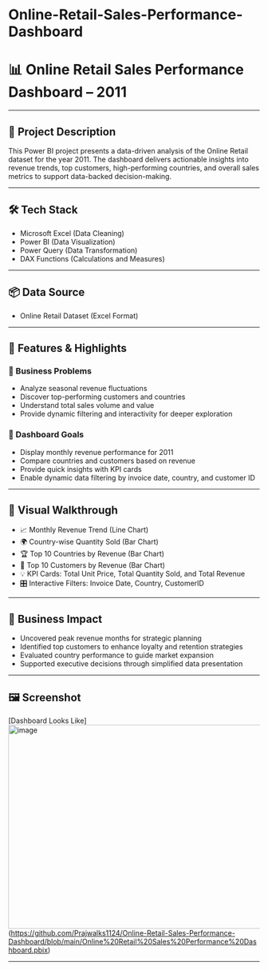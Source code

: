 # Online-Retail-Sales-Performance-Dashboard
# 📊 Online Retail Sales Performance Dashboard – 2011

---

## 📝 Project Description
This Power BI project presents a data-driven analysis of the Online Retail dataset for the year 2011. The dashboard delivers actionable insights into revenue trends, top customers, high-performing countries, and overall sales metrics to support data-backed decision-making.

---

## 🛠️ Tech Stack
- Microsoft Excel (Data Cleaning)
- Power BI (Data Visualization)
- Power Query (Data Transformation)
- DAX Functions (Calculations and Measures)

---

## 📦 Data Source
- Online Retail Dataset (Excel Format)

---

## 🚀 Features & Highlights

### 🎯 Business Problems
- Analyze seasonal revenue fluctuations
- Discover top-performing customers and countries
- Understand total sales volume and value
- Provide dynamic filtering and interactivity for deeper exploration

### 🎯 Dashboard Goals
- Display monthly revenue performance for 2011
- Compare countries and customers based on revenue
- Provide quick insights with KPI cards
- Enable dynamic data filtering by invoice date, country, and customer ID

---

## 🧠 Visual Walkthrough
- 📈 Monthly Revenue Trend (Line Chart)
- 🌍 Country-wise Quantity Sold (Bar Chart)
- 🏆 Top 10 Countries by Revenue (Bar Chart)
- 👥 Top 10 Customers by Revenue (Bar Chart)
- 💡 KPI Cards: Total Unit Price, Total Quantity Sold, and Total Revenue
- 🎛️ Interactive Filters: Invoice Date, Country, CustomerID

---

## 💼 Business Impact
- Uncovered peak revenue months for strategic planning
- Identified top customers to enhance loyalty and retention strategies
- Evaluated country performance to guide market expansion
- Supported executive decisions through simplified data presentation

---

## 🖼️ Screenshot

[Dashboard Looks Like]
<img width="709" height="408" alt="image" src="https://github.com/user-attachments/assets/4018b7ad-ecd8-4419-ac3c-d55ba8acc6fa" />
(https://github.com/Prajwalks1124/Online-Retail-Sales-Performance-Dashboard/blob/main/Online%20Retail%20Sales%20Performance%20Dashboard.pbix)


---
